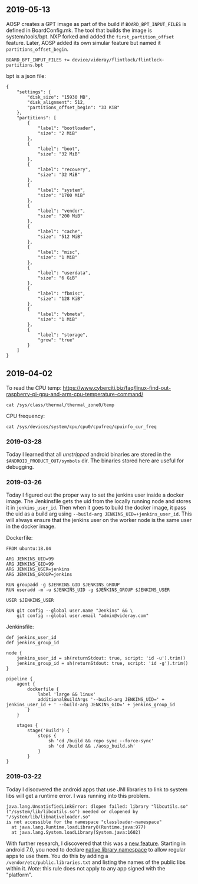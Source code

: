 
## 2019-05-13

AOSP creates a GPT image as part of the build if `BOARD_BPT_INPUT_FILES` is defined in BoardConfig.mk. The tool that builds the image is system/tools/bpt. NXP forked and added the `first_partition_offset` feature. Later, AOSP added its own simular feature but named it `partitions_offset_begin`.

```
BOARD_BPT_INPUT_FILES += device/videray/flintlock/flintlock-partitions.bpt
```
bpt is a json file:
```
{
    "settings": {
        "disk_size": "15930 MB",
        "disk_alignment": 512,
        "partitions_offset_begin": "33 KiB"
    },
    "partitions": [
        {
            "label": "bootloader",
            "size": "2 MiB"
        },
        {
            "label": "boot",
            "size": "32 MiB"
        },
        {
            "label": "recovery",
            "size": "32 MiB"
        },
        {
            "label": "system",
            "size": "1700 MiB"
        },
        {
            "label": "vendor",
            "size": "200 MiB"
        },
        {
            "label": "cache",
            "size": "512 MiB"
        },
        {
            "label": "misc",
            "size": "1 MiB"
        },
        {
            "label": "userdata",
            "size": "6 GiB"
        },
        {
            "label": "fbmisc",
            "size": "128 KiB"
        },
        {
            "label": "vbmeta",
            "size": "1 MiB"
        },
        {
            "label": "storage",
            "grow": "true"
        }
    ]
}
```


## 2019-04-02

To read the CPU temp: https://www.cyberciti.biz/faq/linux-find-out-raspberry-pi-gpu-and-arm-cpu-temperature-command/
```
cat /sys/class/thermal/thermal_zone0/temp
```

CPU frequency:
```
cat /sys/devices/system/cpu/cpu0/cpufreq/cpuinfo_cur_freq
```

### 2019-03-28

Today I learned that all *unstripped* android binaries are stored in the `$ANDROID_PRODUCT_OUT/symbols` dir. The binaries stored here are useful for debugging.

### 2019-03-26

Today I figured out the proper way to set the jenkins user inside a docker image. The Jenkinsfile gets the uid from the locally running node and stores it in `jenkins_user_id`. Then when it goes to build the docker image, it pass the uid as a build arg using `--build-arg JENKINS_UID=+jenkins_user_id`. This will always ensure that the jenkins user on the worker node is the same user in the docker image.

Dockerfile:
```
FROM ubuntu:18.04

ARG JENKINS_UID=99
ARG JENKINS_GID=99
ARG JENKINS_USER=jenkins
ARG JENKINS_GROUP=jenkins

RUN groupadd -g $JENKINS_GID $JENKINS_GROUP
RUN useradd -m -u $JENKINS_UID -g $JENKINS_GROUP $JENKINS_USER

USER $JENKINS_USER

RUN git config --global user.name "Jenkins" && \
    git config --global user.email "admin@videray.com"

```

Jenkinsfile:
```
def jenkins_user_id
def jenkins_group_id

node {
    jenkins_user_id = sh(returnStdout: true, script: 'id -u').trim()
    jenkins_group_id = sh(returnStdout: true, script: 'id -g').trim()
}

pipeline {
    agent {
        dockerfile {
            label 'large && linux'
            additionalBuildArgs '--build-arg JENKINS_UID=' + jenkins_user_id + ' --build-arg JENKINS_GID=' + jenkins_group_id
        }
    }

    stages {
        stage('Build') {
            steps {
                sh 'cd /build && repo sync --force-sync'
                sh 'cd /build && ./aosp_build.sh'
            }
        }
}
```

### 2019-03-22

Today I discovered the android apps that use JNI libraries to link to system libs will get a runtime error. I was running into this problem.

```
java.lang.UnsatisfiedLinkError: dlopen failed: library "libcutils.so"
("/system/lib/libcutils.so") needed or dlopened by "/system/lib/libnativeloader.so"
is not accessible for the namespace "classloader-namespace"
  at java.lang.Runtime.loadLibrary0(Runtime.java:977)
  at java.lang.System.loadLibrary(System.java:1602)
```

With further research, I discovered that this was a [new feature](https://android-developers.googleblog.com/2016/06/improving-stability-with-private-cc.html). Starting in android 7.0, you need to declare [native library namespace](https://source.android.com/devices/tech/config/namespaces_libraries) to allow regular apps to use them. You do this by adding a `/vendor/etc/public.libraries.txt` and listing the names of the public libs within it. *Note*: this rule does not apply to any app signed with the "platform".

